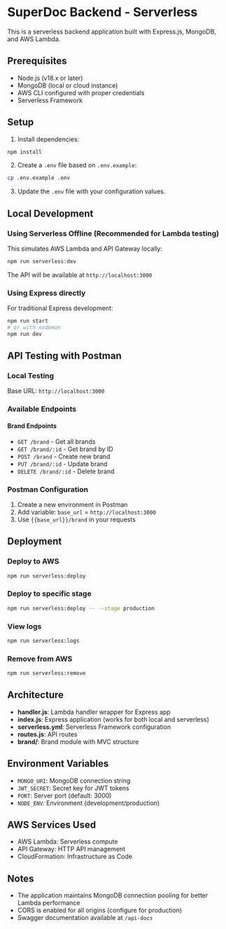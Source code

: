 # SuperDoc Backend - Serverless

This is a serverless backend application built with Express.js, MongoDB, and AWS Lambda.

## Prerequisites

- Node.js (v18.x or later)
- MongoDB (local or cloud instance)
- AWS CLI configured with proper credentials
- Serverless Framework

## Setup

1. Install dependencies:
```bash
npm install
```

2. Create a `.env` file based on `.env.example`:
```bash
cp .env.example .env
```

3. Update the `.env` file with your configuration values.

## Local Development

### Using Serverless Offline (Recommended for Lambda testing)
This simulates AWS Lambda and API Gateway locally:
```bash
npm run serverless:dev
```
The API will be available at `http://localhost:3000`

### Using Express directly
For traditional Express development:
```bash
npm run start
# or with nodemon
npm run dev
```

## API Testing with Postman

### Local Testing
Base URL: `http://localhost:3000`

### Available Endpoints

#### Brand Endpoints
- `GET /brand` - Get all brands
- `GET /brand/:id` - Get brand by ID
- `POST /brand` - Create new brand
- `PUT /brand/:id` - Update brand
- `DELETE /brand/:id` - Delete brand

### Postman Configuration
1. Create a new environment in Postman
2. Add variable: `base_url` = `http://localhost:3000`
3. Use `{{base_url}}/brand` in your requests

## Deployment

### Deploy to AWS
```bash
npm run serverless:deploy
```

### Deploy to specific stage
```bash
npm run serverless:deploy -- --stage production
```

### View logs
```bash
npm run serverless:logs
```

### Remove from AWS
```bash
npm run serverless:remove
```

## Architecture

- **handler.js**: Lambda handler wrapper for Express app
- **index.js**: Express application (works for both local and serverless)
- **serverless.yml**: Serverless Framework configuration
- **routes.js**: API routes
- **brand/**: Brand module with MVC structure

## Environment Variables

- `MONGO_URI`: MongoDB connection string
- `JWT_SECRET`: Secret key for JWT tokens
- `PORT`: Server port (default: 3000)
- `NODE_ENV`: Environment (development/production)

## AWS Services Used

- AWS Lambda: Serverless compute
- API Gateway: HTTP API management
- CloudFormation: Infrastructure as Code

## Notes

- The application maintains MongoDB connection pooling for better Lambda performance
- CORS is enabled for all origins (configure for production)
- Swagger documentation available at `/api-docs`